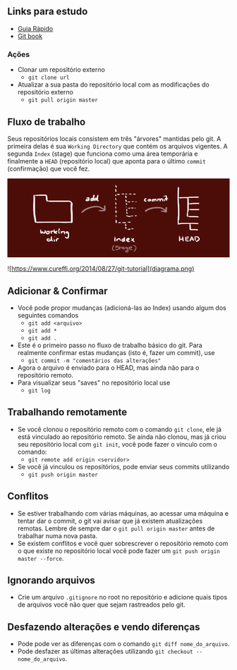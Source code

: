## Links para estudo
- [Guia Rápido](https://rogerdudler.github.io/git-guide/index.pt_BR.html)
- [Git book](https://pt.wikiversity.org/wiki/Git_B%C3%A1sico)


### Ações
- Clonar um repositório externo
    - `git clone url`
- Atualizar a sua pasta do repositório local com as modificações do repositório externo
    - `git pull origin master`

## Fluxo de trabalho

Seus repositórios locais consistem em três "árvores" mantidas pelo git. A primeira delas é sua `Working Directory` que contém os arquivos vigentes. A segunda `Index` (stage) que funciona como uma área temporária e finalmente a `HEAD` (repositório local) que aponta para o último `commit` (confirmação) que você fez.

![](trees.png)

![https://www.cureffi.org/2014/08/27/git-tutorial](diagrama.png)


## Adicionar & Confirmar

- Você pode propor mudanças (adicioná-las ao Index) usando algum dos seguintes comandos
  - `git add <arquivo>`
  - `git add *`
  - `git add .`
- Este é o primeiro passo no fluxo de trabalho básico do git. Para realmente confirmar estas mudanças (isto é, fazer um commit), use
    - `git commit -m "comentários das alterações"`
- Agora o arquivo é enviado para o HEAD, mas ainda não para o repositório remoto.
- Para visualizar seus "saves" no repositório local use
    - `git log`

## Trabalhando remotamente
- Se você clonou o repositório remoto com o comando `git clone`, ele já está vinculado ao repositório remoto. Se ainda não clonou, mas já criou seu repositório local com `git init`, você pode fazer o vínculo com o comando:
    - `git remote add origin <servidor>`
- Se você já vinculou os repositórios, pode enviar seus commits utilizando
    - `git push origin master`

## Conflitos
- Se estiver trabalhando com várias máquinas, ao acessar uma máquina e tentar dar o commit, o git vai avisar que já existem atualizações remotas. Lembre de sempre dar o `git pull origin master` antes de trabalhar numa nova pasta.
- Se existem conflitos e você quer sobrescrever o repositório remoto com o que existe no repositório local você pode fazer um `git push origin master --force`.

## Ignorando arquivos
- Crie um arquivo `.gitignore` no root no repositório e adicione quais tipos de arquivos você não quer que sejam rastreados pelo git.

## Desfazendo alterações e vendo diferenças
- Pode pode ver as diferenças com o comando `git diff nome_do_arquivo`.
- Pode desfazer as últimas alterações utilizando `git checkout -- nome_do_arquivo`.

